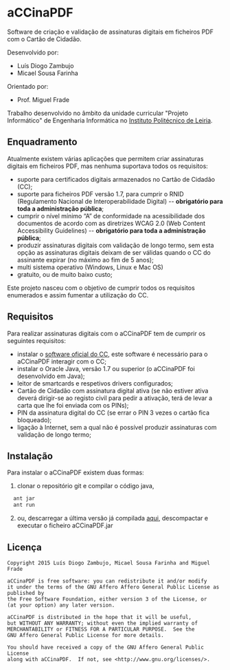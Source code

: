 # aCCinaPDF
Software de criação e validação de assinaturas digitais em ficheiros PDF com o Cartão de Cidadão.

Desenvolvido por:
* Luís Diogo Zambujo
* Micael Sousa Farinha

Orientado por:
* Prof. Miguel Frade
 
Trabalho desenvolvido no âmbito da unidade curricular "Projeto Informático" de Engenharia Informática no [Instituto Politécnico de Leiria](http://www.ipleiria.pt).


## Enquadramento
Atualmente existem várias aplicações que permitem criar assinaturas digitais em ficheiros PDF, mas nenhuma suportava todos os requisitos:
* suporte para certificados digitais armazenados no Cartão de Cidadão (CC);
* suporte para ficheiros PDF versão 1.7, para cumprir o RNID (Regulamento Nacional de Interoperabilidade Digital) -- **obrigatório para toda a administração pública**;
* cumprir o nível mínimo “A” de conformidade na acessibilidade dos documentos de acordo com as diretrizes WCAG 2.0 (Web Content Accessibility Guidelines) -- **obrigatório para toda a administração pública**;
* produzir assinaturas digitais com validação de longo termo, sem esta opção as assinaturas digitais deixam de ser válidas quando o CC do assinante expirar (no máximo ao fim de 5 anos);
* multi sistema operativo (Windows, Linux e Mac OS)
* gratuito, ou de muito baixo custo;

Este projeto nasceu com o objetivo de cumprir todos os requisitos enumerados e assim fumentar a utilização do CC.

## Requisitos
Para realizar assinaturas digitais com o aCCinaPDF tem de cumprir os seguintes requisitos:
* instalar o [software oficial do CC](https://www.cartaodecidadao.pt/), este software é necessário para o aCCinaPDF interagir com o CC;
* instalar o Oracle Java, versão 1.7 ou superior (o aCCinaPDF foi desenvolvido em Java);
* leitor de smartcards e respetivos drivers configurados;
* Cartão de Cidadão com assinatura digital ativa (se não estiver ativa deverá dirigir-se ao registo civil para pedir a ativação, terá de levar a carta que lhe foi enviada com os PINs);
* PIN da assinatura digital do CC (se errar o PIN 3 vezes o cartão fica bloqueado);
* ligação à Internet, sem a qual não é possível produzir assinaturas com validação de longo termo;

## Instalação
Para instalar o aCCinaPDF existem duas formas:
  1. clonar o repositório git e compilar o código java, 
  ```bash
    ant jar
    ant run
  ```
  2. ou, descarregar a última versão já compilada [aqui](https://github.com/ldiogoz/aCCinaPDF/releases), descompactar e executar o ficheiro aCCinaPDF.jar



 
## Licença
    Copyright 2015 Luís Diogo Zambujo, Micael Sousa Farinha and Miguel Frade

    aCCinaPDF is free software: you can redistribute it and/or modify
    it under the terms of the GNU Affero Affero General Public License as published by
    the Free Software Foundation, either version 3 of the License, or
    (at your option) any later version.

    aCCinaPDF is distributed in the hope that it will be useful,
    but WITHOUT ANY WARRANTY; without even the implied warranty of
    MERCHANTABILITY or FITNESS FOR A PARTICULAR PURPOSE.  See the
    GNU Affero General Public License for more details.

    You should have received a copy of the GNU Affero General Public License
    along with aCCinaPDF.  If not, see <http://www.gnu.org/licenses/>.
